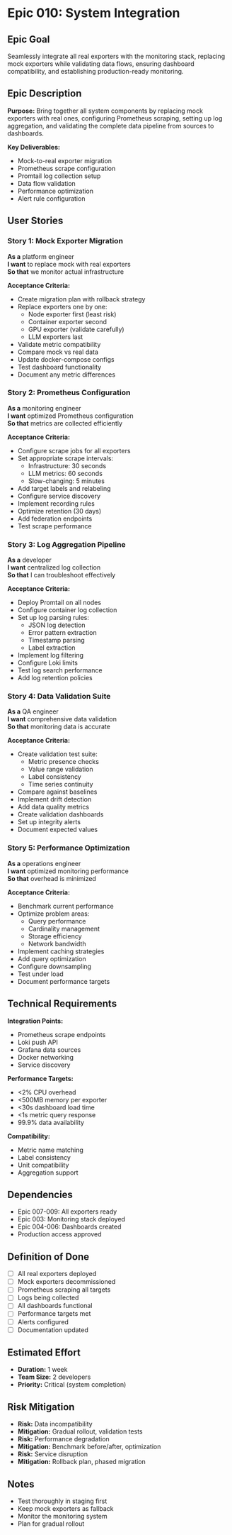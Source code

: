 # Epic 010: System Integration

## Epic Goal
Seamlessly integrate all real exporters with the monitoring stack, replacing mock exporters while validating data flows, ensuring dashboard compatibility, and establishing production-ready monitoring.

## Epic Description

**Purpose:**
Bring together all system components by replacing mock exporters with real ones, configuring Prometheus scraping, setting up log aggregation, and validating the complete data pipeline from sources to dashboards.

**Key Deliverables:**
- Mock-to-real exporter migration
- Prometheus scrape configuration
- Promtail log collection setup
- Data flow validation
- Performance optimization
- Alert rule configuration

## User Stories

### Story 1: Mock Exporter Migration
**As a** platform engineer  
**I want** to replace mock with real exporters  
**So that** we monitor actual infrastructure

**Acceptance Criteria:**
- Create migration plan with rollback strategy
- Replace exporters one by one:
  - Node exporter first (least risk)
  - Container exporter second
  - GPU exporter (validate carefully)
  - LLM exporters last
- Validate metric compatibility
- Compare mock vs real data
- Update docker-compose configs
- Test dashboard functionality
- Document any metric differences

### Story 2: Prometheus Configuration
**As a** monitoring engineer  
**I want** optimized Prometheus configuration  
**So that** metrics are collected efficiently

**Acceptance Criteria:**
- Configure scrape jobs for all exporters
- Set appropriate scrape intervals:
  - Infrastructure: 30 seconds
  - LLM metrics: 60 seconds
  - Slow-changing: 5 minutes
- Add target labels and relabeling
- Configure service discovery
- Implement recording rules
- Optimize retention (30 days)
- Add federation endpoints
- Test scrape performance

### Story 3: Log Aggregation Pipeline
**As a** developer  
**I want** centralized log collection  
**So that** I can troubleshoot effectively

**Acceptance Criteria:**
- Deploy Promtail on all nodes
- Configure container log collection
- Set up log parsing rules:
  - JSON log detection
  - Error pattern extraction
  - Timestamp parsing
  - Label extraction
- Implement log filtering
- Configure Loki limits
- Test log search performance
- Add log retention policies

### Story 4: Data Validation Suite
**As a** QA engineer  
**I want** comprehensive data validation  
**So that** monitoring data is accurate

**Acceptance Criteria:**
- Create validation test suite:
  - Metric presence checks
  - Value range validation
  - Label consistency
  - Time series continuity
- Compare against baselines
- Implement drift detection
- Add data quality metrics
- Create validation dashboards
- Set up integrity alerts
- Document expected values

### Story 5: Performance Optimization
**As a** operations engineer  
**I want** optimized monitoring performance  
**So that** overhead is minimized

**Acceptance Criteria:**
- Benchmark current performance
- Optimize problem areas:
  - Query performance
  - Cardinality management
  - Storage efficiency
  - Network bandwidth
- Implement caching strategies
- Add query optimization
- Configure downsampling
- Test under load
- Document performance targets

## Technical Requirements

**Integration Points:**
- Prometheus scrape endpoints
- Loki push API
- Grafana data sources
- Docker networking
- Service discovery

**Performance Targets:**
- <2% CPU overhead
- <500MB memory per exporter
- <30s dashboard load time
- <1s metric query response
- 99.9% data availability

**Compatibility:**
- Metric name matching
- Label consistency
- Unit compatibility
- Aggregation support

## Dependencies
- Epic 007-009: All exporters ready
- Epic 003: Monitoring stack deployed
- Epic 004-006: Dashboards created
- Production access approved

## Definition of Done
- [ ] All real exporters deployed
- [ ] Mock exporters decommissioned
- [ ] Prometheus scraping all targets
- [ ] Logs being collected
- [ ] All dashboards functional
- [ ] Performance targets met
- [ ] Alerts configured
- [ ] Documentation updated

## Estimated Effort
- **Duration:** 1 week
- **Team Size:** 2 developers
- **Priority:** Critical (system completion)

## Risk Mitigation
- **Risk:** Data incompatibility
- **Mitigation:** Gradual rollout, validation tests
- **Risk:** Performance degradation
- **Mitigation:** Benchmark before/after, optimization
- **Risk:** Service disruption
- **Mitigation:** Rollback plan, phased migration

## Notes
- Test thoroughly in staging first
- Keep mock exporters as fallback
- Monitor the monitoring system
- Plan for gradual rollout
